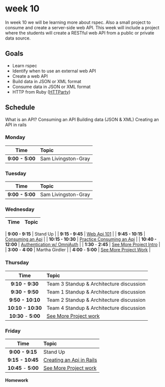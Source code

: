 # week 10

In week 10 we will be learning more about rspec. Also a small project to consume and create a server-side web API. This week will include a project where the students will create a RESTful web API from a public or private data source.

## Goals
- Learn rspec
- Identify when to use an external web API
- Create a web API
- Build data in JSON or XML format
- Consume data in JSON or XML format
- HTTP from Ruby ([HTTParty](https://github.com/jnunemaker/httparty))

## Schedule
What is an API?
Consuming an API
Building data (JSON & XML)
Creating an API in rails

### Monday

| Time                | Topic               |
|:-------------------:|:--------------------|
| **9:00 - 5:00**     | Sam Livingston-Gray            |


### Tuesday

| Time                | Topic               |
|:-------------------:|:--------------------|
| **9:00 - 5:00**     | Sam Livingston-Gray            |

### Wednesday

| Time              | Topic               |
|:-----------------:|:--------------------|

| **9:00 - 9:15**     | Stand Up            |
| **9:15 - 9:45**     | [Web Api 101](tuesday/web-api-101.md)      |
| **9:45 - 10:15**    | [Consuming an Api](tuesday/consuming-an-api.md) |
| **10:15 - 10:30**    | [Practice Consuming an Api](tuesday/consuming-an-api.md#practice) |
| **10:40 - 12:00**   | [Authentication w/ OmniAuth](tuesday/omniauth.md) |
| **1:30** - **2:45** | [See More Project Intro](see-more.md) |
| **3:00** - **4:00** | Martha Girdler |
| **4:00** - **5:00** | [See More Project Work](see-more.md) |

### Thursday

| Time              | Topic               |
|:-----------------:|:--------------------|
| **9:10 - 9:30**      | Team 3 Standup & Architecture discussion |
| **9:30 - 9:50**      | Team 1 Standup & Architecture discussion |
| **9:50 - 10:10**     | Team 2 Standup & Architecture discussion |
| **10:10 - 10:30**    | Team 4 Standup & Architecture discussion |
| **10:30** - **5:00** | [See More Project work](see-more.md) |

### Friday

| Time              | Topic               |
|:-----------------:|:--------------------|
| **9:00 - 9:15**     | Stand Up            |
| **9:15 - 10:45**  | [Creating an Api in Rails](wednesday/creating-an-api-in-rails.md)|
| **10:45** - **5:00** | [See More Project work](see-more.md) |

**Homework**
